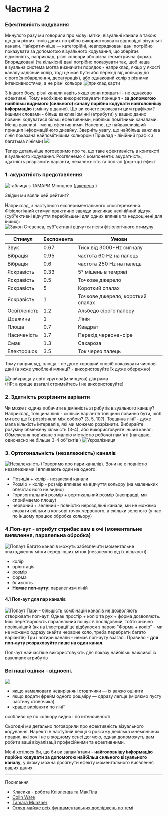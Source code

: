 # Частина 2
### Ефективність кодування

Минулого разу ми говорили про мову: мітки, візуальні канали  а також що для різних типів даних потрібно використовувати відповідні візуальні канали. Найкритичніше — категорійні, невпорядковані дані потрібно показувати за допомогою візуального кодування, що зберігає відмінність, наприклад, різні кольори або різна геометрична форма. Впорядковані (та кількісні) дані потрібно показувати так, щоб наша візуальна система могла визначити порядок - наприклад, якщо у якості каналу задіяний колір, тоді це має бути або перехід від кольору до сірого(знебарвлення, десатурація), або однаковий колір з різними інтенсивностями, а не різні кольори.![приклад карти](figures/week02/fig_01_16.png)   

З іншого боку, різні канали навіть якщо вони придатні - не однаково ефективні. Тому необхідно використовувати принцип - **за допомогою найбільш видимого (сильного) каналу порібно кодувати найголовнішу інформацію** (змінну в даних). Що ви хочете розказати цим графіком? Іншими словами - більш важливі змінні (атрибути) у ваших даних повинні кодуватися більш ефективними, набільш помітними каналами. Менш важливі - менш ефективними. Напевне, це найважливіший принцип інформаційного дизайну. Зверніть увагу, що найбільш важлива лінія показана найпомітнішим кольором (Приклад - лінійний графік з багатьма лініями) ![](figures/week02/fig_02_01.png) 

Тепер детальніше поговоримо про те, що таке ефективність в контексті візуального кодування. Розглянемо 4 компоненти: акуратність, здатність розрізнити варіанти, незалежність та поп-ап (pop-up) ефект



### 1. акуратність представлення

![таблиця з ТАМАРИ Мюнцнер](figures/week02/fig_02_02.png)  ([джерело](https://www.cs.ubc.ca/~tmm/talks/minicourse14/vad17canberra-morning.pdf) )

Звідки ми взяли цей рейтинг? 

Наприклад, з наступного експериментального спостереження. Фізіологічний стимул практично завжди викликає нелінійний відгук (суб"єктивні відчуття перебільшені для одних впливів та недооцінені для інших):
![Закон Стевенса, суб"єктивні відчуття після фізіологічного стимулу ](figures/week02/fig_02_03.png)  


Стимул|Експонента|Умови
---|---|---
Звук| 	0.67 | Тиск від 3000-Hz сигналу
Вібрація|0.95| частота 60 Hz на палець
Вібрація|0.6|частота 250 Hz на палець
Яскравість|0.33|5° мішень в темряві
Яскравість|0.5|Точкове джерело
Яскравість|5|Короткий спалах
Яскравість|1|Точкове джерело, короткий спалах
Освітленість|1.2|Альбедо сірого паперу 
Довжина| 1| Лінія
Площа|0.7|Квадрат
Насиченість|1.7|Перехід червоне-сіре
Смак|1.3|Сахароза
Електрошок|3.5|Ток через палець

Тому наприклад, площа - не дуже хороший спосіб показувати числові дані (а якже улюблені млинці? - використовуйте їх дуже обережно)

![найкраща у світі кругова(млинцева) діаграма](figures/week02/best_pie.png)   
(НР: а краще взагалі стримайтесь і не використовуйте)


### 2. Здатність розрізнити варіанти
Чи може людина побачити відмінність атрибутів візуального каналу? Наприклад, товщина лінії - скільки варіантів товщини повинно бути, шоб ми все ще їх розрізняли між собою? (3, 5, 10?). Товщина лінії - дуже мала кількість інтервалів, які ми можемо розрізнити. Вибирайте розумну обмежену кількість (3-4), або використовуйте інший канал. Обмеження пов'язане з малою місткістю робочої пам'яті (нагадаю, одночасно не більше 3-4 об"єктів )
![Укрзалізниця](figures/week02/fig_01_17.png)  

### 3. Ортогональність (незалежність) каналів

![Незалежність](figures/week02/fig_02_04.png)
(Говоримо про пари каналів). Вони не є повністю незалежними і впливають один на одного. 
- Позиція + колір - незалежні канали
- Розмір + колір - розмір впливає на відчуття кольору (на маленьких об/єктах його не видно)
- Горизонтальний розмір + вертикальний розмір (насправді, ми сприймаємо площу)
- червоний + зелений - повністю нероздільні канали, ми не можемо сказати скільки в кольорі точок червоного, а скільки зеленого (у нас по іншому працює обробка кольору)

### 4.Поп-аут - атрибут стрибає вам в очі (моментальне виявлення, паралельна обробка)
![Попаут](figures/week02/fig_02_05.png)
Багато каналів можуть забезпечити моментальне знаходження мітки серед інших міток (незалежно від їх кількості).
* колір
* орієнтація
* розмір
* форма
* близкість
* __Немає поп-ауту__: паралелизм ліній


#### 4.1 Поп-аут для пар каналів
![Попаут](figures/week02/fig_02_06.png)
Пари - більшість комбінацій каналів не дозволяють створювати поп-аут. Однак простір + колір та рух + форма дозволяють. Інші перетворюють паралельний пошук в послідовний, тобто значно повільніший (як на ілюстрації це відбулося з парою "Форма + колір" - ми не можемо одразу знайти червоне коло, треба перебрати багато варіантів)
Три і чотири канали - немає поп-ауту взагалі. Правило - **для поп-ауту розраховуйте лише на один канал**.


Поп-аут найчастіше використовують для показу найбільш важливої із важливих атрибутів 

### Всі наші оцінки - відносні. 
![](figures/week02/fig_02_07.png)
- якщо намалювати невирівняні стовпчики — їх важко оцінити
- якщо додати фрейм одного рощміру — одразу легще (міряємо пусту частину стовпчика)
- краше вирівняти по лінії

особливо це по кольору видно і по інтенсивності

Сьогодні ми детально поговорили про ефективність візуального кодування. 
Нарешті в наступній лекції я розкажу декілька мнемонічних правил, які хоч і не в жодному сенсі догмою, однак допоможуть вам робити ваші візуалізації професійними та ефективними.

Мені хотілося би, що би ви запам'ятали - **найголовнішу інформацію порібно кодувати за допомогою найбільш сильного візуального каналу,** у якому можна досягнути ефекту моментального виявлення ваших даних.    






***

Посилання
* [Класика - робота Клівленда та МакГіла](https://www.cs.ubc.ca/~tmm/courses/cpsc533c-04-spr/readings/cleveland.pdf)
* [Colin Ware](http://ccom.unh.edu/vislab/colin_ware.html)
* [Tamara Munzner](https://www.cs.ubc.ca/~tmm/)
* [Огляд майже всіх фундаментальних досліджень по темі](https://medium.com/@kennelliott/39-studies-about-human-perception-in-30-minutes-4728f9e31a73#.k1hq362io)
